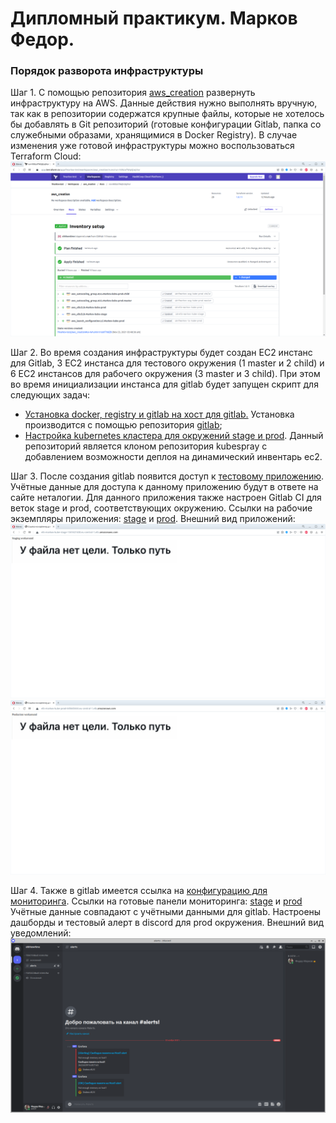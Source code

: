 # Дипломный практикум. Марков Федор.

### Порядок разворота инфраструктуры

Шаг 1. С помощью репозитория [aws_creation](https://github.com/shhhowtime/aws_creation "Ссылка на репозиторий") развернуть инфраструктуру на AWS. Данные действия нужно выполнять вручную, так как в репозитории содержатся крупные файлы, которые не хотелось бы добавлять в Git репозиторий (готовые конфигурации Gitlab, папка со служебными образами, хранящимися в Docker Registry). В случае изменения уже готовой инфраструктуры можно воспользоваться Terraform Cloud:
![Terraform Cloud](https://raw.githubusercontent.com/shhhowtime/diplom/main/1.png)

Шаг 2. Во время создания инфраструктуры будет создан EC2 инстанс для Gitlab, 3 EC2 инстанса для тестового окружения (1 master и 2 child) и 6 EC2 инстансов для рабочего окружения (3 master и 3 child). При этом во время инициализации инстанса для gitlab будет запущен скрипт для следующих задач:

- [Установка docker, registry и gitlab на хост для gitlab.](https://github.com/shhhowtime/aws_creation/blob/91d7968e30cd56abc17af748d19593d7995e90fa/git_hosts.tf#L24) Установка производится с помощью репозитория [gitlab](https://github.com/shhhowtime/gitlab "Ссылка на репозиторий");
- [Настройка kubernetes кластера для окружений stage и prod](https://github.com/shhhowtime/aws_creation/blob/91d7968e30cd56abc17af748d19593d7995e90fa/git_hosts.tf#L31). Данный репозиторий является клоном репозитория kubespray с добавлением возможности деплоя на динамический инвентарь ec2.

Шаг 3. После создания gitlab появится доступ к [тестовому приложению](http://elb-markov-gitlab-712017750.eu-central-1.elb.amazonaws.com/gitlab-instance-1257b7f2/myapp "Ссылка на репозиторий"). Учётные данные для доступа к данному приложению будут в ответе на сайте неталогии. Для данного приложения также настроен Gitlab CI для веток stage и prod, соответствующих окружению. Ссылки на рабочие экземпляры приложения: [stage](http://elb-markov-kube-stage-1341621630.eu-central-1.elb.amazonaws.com) и [prod](http://elb-markov-kube-prod-645643444.eu-central-1.elb.amazonaws.com). Внешний вид приложений:
![staging app](https://raw.githubusercontent.com/shhhowtime/diplom/main/2.png)
![production app](https://raw.githubusercontent.com/shhhowtime/diplom/main/3.png)

Шаг 4. Также в gitlab имеется ссылка на [конфигурацию для мониторинга](http://elb-markov-gitlab-712017750.eu-central-1.elb.amazonaws.com/gitlab-instance-1257b7f2/deploy-monitoring "Ссылка на репозиторий"). Ссылки на готовые панели мониторинга: [stage](http://elb-markov-kube-stage-1341621630.eu-central-1.elb.amazonaws.com:3000/d/TNADuWTmz/node-exporter?orgId=1) и [prod](http://elb-markov-kube-prod-645643444.eu-central-1.elb.amazonaws.com:3000/d/TNADuWTmz/node-exporter?orgId=1&from=now-5m&to=now)  Учётные данные совпадают с учётными данными для gitlab. Настроены дашборды и тестовый алерт в discord для prod окружения. Внешний вид уведомлений:
![Discord notifications](https://raw.githubusercontent.com/shhhowtime/diplom/main/4.png)
